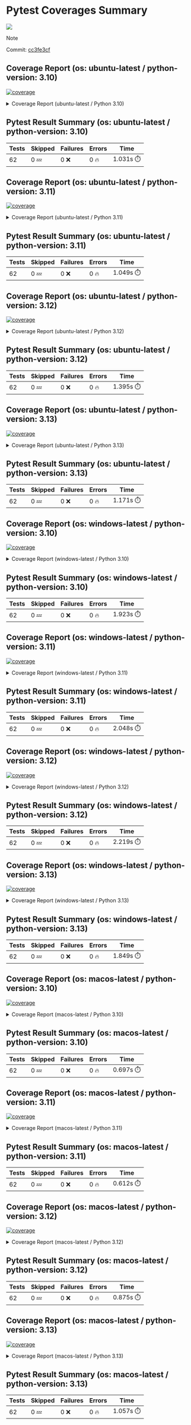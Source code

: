 # Pytest Coverages Summary
[![](https://github.com/7rikazhexde/mkdocs-macros-utils/actions/workflows/test_multi_os.yml/badge.svg)](https://github.com/7rikazhexde/mkdocs-macros-utils/actions/workflows/test_multi_os.yml)

> [!Note]
> 
> Commit: [cc3fe3cf](https://github.com/7rikazhexde/mkdocs-macros-utils/tree/cc3fe3cf)

## Coverage Report (os: ubuntu-latest / python-version: 3.10)
<a href="https://github.com/7rikazhexde/mkdocs-macros-utils/blob/cc3fe3cf0241a12e4d50191fd59cc119b99a5959/README.md"><img alt="coverage" src="https://img.shields.io/badge/coverage-100%25-brightgreen.svg" /></a><details><summary>Coverage Report (ubuntu-latest / Python 3.10) </summary><table><tr><th>File</th><th>Stmts</th><th>Miss</th><th>Cover</th><th>Missing</th></tr><tbody><tr><td><a href="https://github.com/7rikazhexde/mkdocs-macros-utils/blob/cc3fe3cf0241a12e4d50191fd59cc119b99a5959/mkdocs_macros_utils/__init__.py">\_\_init\_\_.py</a></td><td>46</td><td>0</td><td>100%</td><td>&nbsp;</td></tr><tr><td><a href="https://github.com/7rikazhexde/mkdocs-macros-utils/blob/cc3fe3cf0241a12e4d50191fd59cc119b99a5959/mkdocs_macros_utils/debug_logger.py">debug_logger.py</a></td><td>26</td><td>0</td><td>100%</td><td>&nbsp;</td></tr><tr><td><a href="https://github.com/7rikazhexde/mkdocs-macros-utils/blob/cc3fe3cf0241a12e4d50191fd59cc119b99a5959/mkdocs_macros_utils/gist_codeblock.py">gist_codeblock.py</a></td><td>113</td><td>0</td><td>100%</td><td>&nbsp;</td></tr><tr><td><a href="https://github.com/7rikazhexde/mkdocs-macros-utils/blob/cc3fe3cf0241a12e4d50191fd59cc119b99a5959/mkdocs_macros_utils/link_card.py">link_card.py</a></td><td>88</td><td>0</td><td>100%</td><td>&nbsp;</td></tr><tr><td><a href="https://github.com/7rikazhexde/mkdocs-macros-utils/blob/cc3fe3cf0241a12e4d50191fd59cc119b99a5959/mkdocs_macros_utils/x_twitter_card.py">x_twitter_card.py</a></td><td>30</td><td>0</td><td>100%</td><td>&nbsp;</td></tr><tr><td><b>TOTAL</b></td><td><b>303</b></td><td><b>0</b></td><td><b>100%</b></td><td>&nbsp;</td></tr></tbody></table></details>

## Pytest Result Summary (os: ubuntu-latest / python-version: 3.10)
| Tests | Skipped | Failures | Errors | Time |
| ----- | ------- | -------- | -------- | ------------------ |
| 62 | 0 :zzz: | 0 :x: | 0 :fire: | 1.031s :stopwatch: |


## Coverage Report (os: ubuntu-latest / python-version: 3.11)
<a href="https://github.com/7rikazhexde/mkdocs-macros-utils/blob/cc3fe3cf0241a12e4d50191fd59cc119b99a5959/README.md"><img alt="coverage" src="https://img.shields.io/badge/coverage-100%25-brightgreen.svg" /></a><details><summary>Coverage Report (ubuntu-latest / Python 3.11) </summary><table><tr><th>File</th><th>Stmts</th><th>Miss</th><th>Cover</th><th>Missing</th></tr><tbody><tr><td><a href="https://github.com/7rikazhexde/mkdocs-macros-utils/blob/cc3fe3cf0241a12e4d50191fd59cc119b99a5959/mkdocs_macros_utils/__init__.py">\_\_init\_\_.py</a></td><td>46</td><td>0</td><td>100%</td><td>&nbsp;</td></tr><tr><td><a href="https://github.com/7rikazhexde/mkdocs-macros-utils/blob/cc3fe3cf0241a12e4d50191fd59cc119b99a5959/mkdocs_macros_utils/debug_logger.py">debug_logger.py</a></td><td>26</td><td>0</td><td>100%</td><td>&nbsp;</td></tr><tr><td><a href="https://github.com/7rikazhexde/mkdocs-macros-utils/blob/cc3fe3cf0241a12e4d50191fd59cc119b99a5959/mkdocs_macros_utils/gist_codeblock.py">gist_codeblock.py</a></td><td>113</td><td>0</td><td>100%</td><td>&nbsp;</td></tr><tr><td><a href="https://github.com/7rikazhexde/mkdocs-macros-utils/blob/cc3fe3cf0241a12e4d50191fd59cc119b99a5959/mkdocs_macros_utils/link_card.py">link_card.py</a></td><td>88</td><td>0</td><td>100%</td><td>&nbsp;</td></tr><tr><td><a href="https://github.com/7rikazhexde/mkdocs-macros-utils/blob/cc3fe3cf0241a12e4d50191fd59cc119b99a5959/mkdocs_macros_utils/x_twitter_card.py">x_twitter_card.py</a></td><td>30</td><td>0</td><td>100%</td><td>&nbsp;</td></tr><tr><td><b>TOTAL</b></td><td><b>303</b></td><td><b>0</b></td><td><b>100%</b></td><td>&nbsp;</td></tr></tbody></table></details>

## Pytest Result Summary (os: ubuntu-latest / python-version: 3.11)
| Tests | Skipped | Failures | Errors | Time |
| ----- | ------- | -------- | -------- | ------------------ |
| 62 | 0 :zzz: | 0 :x: | 0 :fire: | 1.049s :stopwatch: |


## Coverage Report (os: ubuntu-latest / python-version: 3.12)
<a href="https://github.com/7rikazhexde/mkdocs-macros-utils/blob/cc3fe3cf0241a12e4d50191fd59cc119b99a5959/README.md"><img alt="coverage" src="https://img.shields.io/badge/coverage-100%25-brightgreen.svg" /></a><details><summary>Coverage Report (ubuntu-latest / Python 3.12) </summary><table><tr><th>File</th><th>Stmts</th><th>Miss</th><th>Cover</th><th>Missing</th></tr><tbody><tr><td><a href="https://github.com/7rikazhexde/mkdocs-macros-utils/blob/cc3fe3cf0241a12e4d50191fd59cc119b99a5959/mkdocs_macros_utils/__init__.py">\_\_init\_\_.py</a></td><td>46</td><td>0</td><td>100%</td><td>&nbsp;</td></tr><tr><td><a href="https://github.com/7rikazhexde/mkdocs-macros-utils/blob/cc3fe3cf0241a12e4d50191fd59cc119b99a5959/mkdocs_macros_utils/debug_logger.py">debug_logger.py</a></td><td>26</td><td>0</td><td>100%</td><td>&nbsp;</td></tr><tr><td><a href="https://github.com/7rikazhexde/mkdocs-macros-utils/blob/cc3fe3cf0241a12e4d50191fd59cc119b99a5959/mkdocs_macros_utils/gist_codeblock.py">gist_codeblock.py</a></td><td>113</td><td>0</td><td>100%</td><td>&nbsp;</td></tr><tr><td><a href="https://github.com/7rikazhexde/mkdocs-macros-utils/blob/cc3fe3cf0241a12e4d50191fd59cc119b99a5959/mkdocs_macros_utils/link_card.py">link_card.py</a></td><td>88</td><td>0</td><td>100%</td><td>&nbsp;</td></tr><tr><td><a href="https://github.com/7rikazhexde/mkdocs-macros-utils/blob/cc3fe3cf0241a12e4d50191fd59cc119b99a5959/mkdocs_macros_utils/x_twitter_card.py">x_twitter_card.py</a></td><td>30</td><td>0</td><td>100%</td><td>&nbsp;</td></tr><tr><td><b>TOTAL</b></td><td><b>303</b></td><td><b>0</b></td><td><b>100%</b></td><td>&nbsp;</td></tr></tbody></table></details>

## Pytest Result Summary (os: ubuntu-latest / python-version: 3.12)
| Tests | Skipped | Failures | Errors | Time |
| ----- | ------- | -------- | -------- | ------------------ |
| 62 | 0 :zzz: | 0 :x: | 0 :fire: | 1.395s :stopwatch: |


## Coverage Report (os: ubuntu-latest / python-version: 3.13)
<a href="https://github.com/7rikazhexde/mkdocs-macros-utils/blob/cc3fe3cf0241a12e4d50191fd59cc119b99a5959/README.md"><img alt="coverage" src="https://img.shields.io/badge/coverage-100%25-brightgreen.svg" /></a><details><summary>Coverage Report (ubuntu-latest / Python 3.13) </summary><table><tr><th>File</th><th>Stmts</th><th>Miss</th><th>Cover</th><th>Missing</th></tr><tbody><tr><td><a href="https://github.com/7rikazhexde/mkdocs-macros-utils/blob/cc3fe3cf0241a12e4d50191fd59cc119b99a5959/mkdocs_macros_utils/__init__.py">\_\_init\_\_.py</a></td><td>46</td><td>0</td><td>100%</td><td>&nbsp;</td></tr><tr><td><a href="https://github.com/7rikazhexde/mkdocs-macros-utils/blob/cc3fe3cf0241a12e4d50191fd59cc119b99a5959/mkdocs_macros_utils/debug_logger.py">debug_logger.py</a></td><td>26</td><td>0</td><td>100%</td><td>&nbsp;</td></tr><tr><td><a href="https://github.com/7rikazhexde/mkdocs-macros-utils/blob/cc3fe3cf0241a12e4d50191fd59cc119b99a5959/mkdocs_macros_utils/gist_codeblock.py">gist_codeblock.py</a></td><td>113</td><td>0</td><td>100%</td><td>&nbsp;</td></tr><tr><td><a href="https://github.com/7rikazhexde/mkdocs-macros-utils/blob/cc3fe3cf0241a12e4d50191fd59cc119b99a5959/mkdocs_macros_utils/link_card.py">link_card.py</a></td><td>88</td><td>0</td><td>100%</td><td>&nbsp;</td></tr><tr><td><a href="https://github.com/7rikazhexde/mkdocs-macros-utils/blob/cc3fe3cf0241a12e4d50191fd59cc119b99a5959/mkdocs_macros_utils/x_twitter_card.py">x_twitter_card.py</a></td><td>30</td><td>0</td><td>100%</td><td>&nbsp;</td></tr><tr><td><b>TOTAL</b></td><td><b>303</b></td><td><b>0</b></td><td><b>100%</b></td><td>&nbsp;</td></tr></tbody></table></details>

## Pytest Result Summary (os: ubuntu-latest / python-version: 3.13)
| Tests | Skipped | Failures | Errors | Time |
| ----- | ------- | -------- | -------- | ------------------ |
| 62 | 0 :zzz: | 0 :x: | 0 :fire: | 1.171s :stopwatch: |


## Coverage Report (os: windows-latest / python-version: 3.10)
<a href="https://github.com/7rikazhexde/mkdocs-macros-utils/blob/cc3fe3cf0241a12e4d50191fd59cc119b99a5959/README.md"><img alt="coverage" src="https://img.shields.io/badge/coverage-100%25-brightgreen.svg" /></a><details><summary>Coverage Report (windows-latest / Python 3.10) </summary><table><tr><th>File</th><th>Stmts</th><th>Miss</th><th>Cover</th><th>Missing</th></tr><tbody><tr><td><a href="https://github.com/7rikazhexde/mkdocs-macros-utils/blob/cc3fe3cf0241a12e4d50191fd59cc119b99a5959/mkdocs_macros_utils/__init__.py">\_\_init\_\_.py</a></td><td>46</td><td>0</td><td>100%</td><td>&nbsp;</td></tr><tr><td><a href="https://github.com/7rikazhexde/mkdocs-macros-utils/blob/cc3fe3cf0241a12e4d50191fd59cc119b99a5959/mkdocs_macros_utils/debug_logger.py">debug_logger.py</a></td><td>26</td><td>0</td><td>100%</td><td>&nbsp;</td></tr><tr><td><a href="https://github.com/7rikazhexde/mkdocs-macros-utils/blob/cc3fe3cf0241a12e4d50191fd59cc119b99a5959/mkdocs_macros_utils/gist_codeblock.py">gist_codeblock.py</a></td><td>113</td><td>0</td><td>100%</td><td>&nbsp;</td></tr><tr><td><a href="https://github.com/7rikazhexde/mkdocs-macros-utils/blob/cc3fe3cf0241a12e4d50191fd59cc119b99a5959/mkdocs_macros_utils/link_card.py">link_card.py</a></td><td>88</td><td>0</td><td>100%</td><td>&nbsp;</td></tr><tr><td><a href="https://github.com/7rikazhexde/mkdocs-macros-utils/blob/cc3fe3cf0241a12e4d50191fd59cc119b99a5959/mkdocs_macros_utils/x_twitter_card.py">x_twitter_card.py</a></td><td>30</td><td>0</td><td>100%</td><td>&nbsp;</td></tr><tr><td><b>TOTAL</b></td><td><b>303</b></td><td><b>0</b></td><td><b>100%</b></td><td>&nbsp;</td></tr></tbody></table></details>

## Pytest Result Summary (os: windows-latest / python-version: 3.10)
| Tests | Skipped | Failures | Errors | Time |
| ----- | ------- | -------- | -------- | ------------------ |
| 62 | 0 :zzz: | 0 :x: | 0 :fire: | 1.923s :stopwatch: |


## Coverage Report (os: windows-latest / python-version: 3.11)
<a href="https://github.com/7rikazhexde/mkdocs-macros-utils/blob/cc3fe3cf0241a12e4d50191fd59cc119b99a5959/README.md"><img alt="coverage" src="https://img.shields.io/badge/coverage-100%25-brightgreen.svg" /></a><details><summary>Coverage Report (windows-latest / Python 3.11) </summary><table><tr><th>File</th><th>Stmts</th><th>Miss</th><th>Cover</th><th>Missing</th></tr><tbody><tr><td><a href="https://github.com/7rikazhexde/mkdocs-macros-utils/blob/cc3fe3cf0241a12e4d50191fd59cc119b99a5959/mkdocs_macros_utils/__init__.py">\_\_init\_\_.py</a></td><td>46</td><td>0</td><td>100%</td><td>&nbsp;</td></tr><tr><td><a href="https://github.com/7rikazhexde/mkdocs-macros-utils/blob/cc3fe3cf0241a12e4d50191fd59cc119b99a5959/mkdocs_macros_utils/debug_logger.py">debug_logger.py</a></td><td>26</td><td>0</td><td>100%</td><td>&nbsp;</td></tr><tr><td><a href="https://github.com/7rikazhexde/mkdocs-macros-utils/blob/cc3fe3cf0241a12e4d50191fd59cc119b99a5959/mkdocs_macros_utils/gist_codeblock.py">gist_codeblock.py</a></td><td>113</td><td>0</td><td>100%</td><td>&nbsp;</td></tr><tr><td><a href="https://github.com/7rikazhexde/mkdocs-macros-utils/blob/cc3fe3cf0241a12e4d50191fd59cc119b99a5959/mkdocs_macros_utils/link_card.py">link_card.py</a></td><td>88</td><td>0</td><td>100%</td><td>&nbsp;</td></tr><tr><td><a href="https://github.com/7rikazhexde/mkdocs-macros-utils/blob/cc3fe3cf0241a12e4d50191fd59cc119b99a5959/mkdocs_macros_utils/x_twitter_card.py">x_twitter_card.py</a></td><td>30</td><td>0</td><td>100%</td><td>&nbsp;</td></tr><tr><td><b>TOTAL</b></td><td><b>303</b></td><td><b>0</b></td><td><b>100%</b></td><td>&nbsp;</td></tr></tbody></table></details>

## Pytest Result Summary (os: windows-latest / python-version: 3.11)
| Tests | Skipped | Failures | Errors | Time |
| ----- | ------- | -------- | -------- | ------------------ |
| 62 | 0 :zzz: | 0 :x: | 0 :fire: | 2.048s :stopwatch: |


## Coverage Report (os: windows-latest / python-version: 3.12)
<a href="https://github.com/7rikazhexde/mkdocs-macros-utils/blob/cc3fe3cf0241a12e4d50191fd59cc119b99a5959/README.md"><img alt="coverage" src="https://img.shields.io/badge/coverage-100%25-brightgreen.svg" /></a><details><summary>Coverage Report (windows-latest / Python 3.12) </summary><table><tr><th>File</th><th>Stmts</th><th>Miss</th><th>Cover</th><th>Missing</th></tr><tbody><tr><td><a href="https://github.com/7rikazhexde/mkdocs-macros-utils/blob/cc3fe3cf0241a12e4d50191fd59cc119b99a5959/mkdocs_macros_utils/__init__.py">\_\_init\_\_.py</a></td><td>46</td><td>0</td><td>100%</td><td>&nbsp;</td></tr><tr><td><a href="https://github.com/7rikazhexde/mkdocs-macros-utils/blob/cc3fe3cf0241a12e4d50191fd59cc119b99a5959/mkdocs_macros_utils/debug_logger.py">debug_logger.py</a></td><td>26</td><td>0</td><td>100%</td><td>&nbsp;</td></tr><tr><td><a href="https://github.com/7rikazhexde/mkdocs-macros-utils/blob/cc3fe3cf0241a12e4d50191fd59cc119b99a5959/mkdocs_macros_utils/gist_codeblock.py">gist_codeblock.py</a></td><td>113</td><td>0</td><td>100%</td><td>&nbsp;</td></tr><tr><td><a href="https://github.com/7rikazhexde/mkdocs-macros-utils/blob/cc3fe3cf0241a12e4d50191fd59cc119b99a5959/mkdocs_macros_utils/link_card.py">link_card.py</a></td><td>88</td><td>0</td><td>100%</td><td>&nbsp;</td></tr><tr><td><a href="https://github.com/7rikazhexde/mkdocs-macros-utils/blob/cc3fe3cf0241a12e4d50191fd59cc119b99a5959/mkdocs_macros_utils/x_twitter_card.py">x_twitter_card.py</a></td><td>30</td><td>0</td><td>100%</td><td>&nbsp;</td></tr><tr><td><b>TOTAL</b></td><td><b>303</b></td><td><b>0</b></td><td><b>100%</b></td><td>&nbsp;</td></tr></tbody></table></details>

## Pytest Result Summary (os: windows-latest / python-version: 3.12)
| Tests | Skipped | Failures | Errors | Time |
| ----- | ------- | -------- | -------- | ------------------ |
| 62 | 0 :zzz: | 0 :x: | 0 :fire: | 2.219s :stopwatch: |


## Coverage Report (os: windows-latest / python-version: 3.13)
<a href="https://github.com/7rikazhexde/mkdocs-macros-utils/blob/cc3fe3cf0241a12e4d50191fd59cc119b99a5959/README.md"><img alt="coverage" src="https://img.shields.io/badge/coverage-100%25-brightgreen.svg" /></a><details><summary>Coverage Report (windows-latest / Python 3.13) </summary><table><tr><th>File</th><th>Stmts</th><th>Miss</th><th>Cover</th><th>Missing</th></tr><tbody><tr><td><a href="https://github.com/7rikazhexde/mkdocs-macros-utils/blob/cc3fe3cf0241a12e4d50191fd59cc119b99a5959/mkdocs_macros_utils/__init__.py">\_\_init\_\_.py</a></td><td>46</td><td>0</td><td>100%</td><td>&nbsp;</td></tr><tr><td><a href="https://github.com/7rikazhexde/mkdocs-macros-utils/blob/cc3fe3cf0241a12e4d50191fd59cc119b99a5959/mkdocs_macros_utils/debug_logger.py">debug_logger.py</a></td><td>26</td><td>0</td><td>100%</td><td>&nbsp;</td></tr><tr><td><a href="https://github.com/7rikazhexde/mkdocs-macros-utils/blob/cc3fe3cf0241a12e4d50191fd59cc119b99a5959/mkdocs_macros_utils/gist_codeblock.py">gist_codeblock.py</a></td><td>113</td><td>0</td><td>100%</td><td>&nbsp;</td></tr><tr><td><a href="https://github.com/7rikazhexde/mkdocs-macros-utils/blob/cc3fe3cf0241a12e4d50191fd59cc119b99a5959/mkdocs_macros_utils/link_card.py">link_card.py</a></td><td>88</td><td>0</td><td>100%</td><td>&nbsp;</td></tr><tr><td><a href="https://github.com/7rikazhexde/mkdocs-macros-utils/blob/cc3fe3cf0241a12e4d50191fd59cc119b99a5959/mkdocs_macros_utils/x_twitter_card.py">x_twitter_card.py</a></td><td>30</td><td>0</td><td>100%</td><td>&nbsp;</td></tr><tr><td><b>TOTAL</b></td><td><b>303</b></td><td><b>0</b></td><td><b>100%</b></td><td>&nbsp;</td></tr></tbody></table></details>

## Pytest Result Summary (os: windows-latest / python-version: 3.13)
| Tests | Skipped | Failures | Errors | Time |
| ----- | ------- | -------- | -------- | ------------------ |
| 62 | 0 :zzz: | 0 :x: | 0 :fire: | 1.849s :stopwatch: |


## Coverage Report (os: macos-latest / python-version: 3.10)
<a href="https://github.com/7rikazhexde/mkdocs-macros-utils/blob/cc3fe3cf0241a12e4d50191fd59cc119b99a5959/README.md"><img alt="coverage" src="https://img.shields.io/badge/coverage-100%25-brightgreen.svg" /></a><details><summary>Coverage Report (macos-latest / Python 3.10) </summary><table><tr><th>File</th><th>Stmts</th><th>Miss</th><th>Cover</th><th>Missing</th></tr><tbody><tr><td><a href="https://github.com/7rikazhexde/mkdocs-macros-utils/blob/cc3fe3cf0241a12e4d50191fd59cc119b99a5959/mkdocs_macros_utils/__init__.py">\_\_init\_\_.py</a></td><td>46</td><td>0</td><td>100%</td><td>&nbsp;</td></tr><tr><td><a href="https://github.com/7rikazhexde/mkdocs-macros-utils/blob/cc3fe3cf0241a12e4d50191fd59cc119b99a5959/mkdocs_macros_utils/debug_logger.py">debug_logger.py</a></td><td>26</td><td>0</td><td>100%</td><td>&nbsp;</td></tr><tr><td><a href="https://github.com/7rikazhexde/mkdocs-macros-utils/blob/cc3fe3cf0241a12e4d50191fd59cc119b99a5959/mkdocs_macros_utils/gist_codeblock.py">gist_codeblock.py</a></td><td>113</td><td>0</td><td>100%</td><td>&nbsp;</td></tr><tr><td><a href="https://github.com/7rikazhexde/mkdocs-macros-utils/blob/cc3fe3cf0241a12e4d50191fd59cc119b99a5959/mkdocs_macros_utils/link_card.py">link_card.py</a></td><td>88</td><td>0</td><td>100%</td><td>&nbsp;</td></tr><tr><td><a href="https://github.com/7rikazhexde/mkdocs-macros-utils/blob/cc3fe3cf0241a12e4d50191fd59cc119b99a5959/mkdocs_macros_utils/x_twitter_card.py">x_twitter_card.py</a></td><td>30</td><td>0</td><td>100%</td><td>&nbsp;</td></tr><tr><td><b>TOTAL</b></td><td><b>303</b></td><td><b>0</b></td><td><b>100%</b></td><td>&nbsp;</td></tr></tbody></table></details>

## Pytest Result Summary (os: macos-latest / python-version: 3.10)
| Tests | Skipped | Failures | Errors | Time |
| ----- | ------- | -------- | -------- | ------------------ |
| 62 | 0 :zzz: | 0 :x: | 0 :fire: | 0.697s :stopwatch: |


## Coverage Report (os: macos-latest / python-version: 3.11)
<a href="https://github.com/7rikazhexde/mkdocs-macros-utils/blob/cc3fe3cf0241a12e4d50191fd59cc119b99a5959/README.md"><img alt="coverage" src="https://img.shields.io/badge/coverage-100%25-brightgreen.svg" /></a><details><summary>Coverage Report (macos-latest / Python 3.11) </summary><table><tr><th>File</th><th>Stmts</th><th>Miss</th><th>Cover</th><th>Missing</th></tr><tbody><tr><td><a href="https://github.com/7rikazhexde/mkdocs-macros-utils/blob/cc3fe3cf0241a12e4d50191fd59cc119b99a5959/mkdocs_macros_utils/__init__.py">\_\_init\_\_.py</a></td><td>46</td><td>0</td><td>100%</td><td>&nbsp;</td></tr><tr><td><a href="https://github.com/7rikazhexde/mkdocs-macros-utils/blob/cc3fe3cf0241a12e4d50191fd59cc119b99a5959/mkdocs_macros_utils/debug_logger.py">debug_logger.py</a></td><td>26</td><td>0</td><td>100%</td><td>&nbsp;</td></tr><tr><td><a href="https://github.com/7rikazhexde/mkdocs-macros-utils/blob/cc3fe3cf0241a12e4d50191fd59cc119b99a5959/mkdocs_macros_utils/gist_codeblock.py">gist_codeblock.py</a></td><td>113</td><td>0</td><td>100%</td><td>&nbsp;</td></tr><tr><td><a href="https://github.com/7rikazhexde/mkdocs-macros-utils/blob/cc3fe3cf0241a12e4d50191fd59cc119b99a5959/mkdocs_macros_utils/link_card.py">link_card.py</a></td><td>88</td><td>0</td><td>100%</td><td>&nbsp;</td></tr><tr><td><a href="https://github.com/7rikazhexde/mkdocs-macros-utils/blob/cc3fe3cf0241a12e4d50191fd59cc119b99a5959/mkdocs_macros_utils/x_twitter_card.py">x_twitter_card.py</a></td><td>30</td><td>0</td><td>100%</td><td>&nbsp;</td></tr><tr><td><b>TOTAL</b></td><td><b>303</b></td><td><b>0</b></td><td><b>100%</b></td><td>&nbsp;</td></tr></tbody></table></details>

## Pytest Result Summary (os: macos-latest / python-version: 3.11)
| Tests | Skipped | Failures | Errors | Time |
| ----- | ------- | -------- | -------- | ------------------ |
| 62 | 0 :zzz: | 0 :x: | 0 :fire: | 0.612s :stopwatch: |


## Coverage Report (os: macos-latest / python-version: 3.12)
<a href="https://github.com/7rikazhexde/mkdocs-macros-utils/blob/cc3fe3cf0241a12e4d50191fd59cc119b99a5959/README.md"><img alt="coverage" src="https://img.shields.io/badge/coverage-100%25-brightgreen.svg" /></a><details><summary>Coverage Report (macos-latest / Python 3.12) </summary><table><tr><th>File</th><th>Stmts</th><th>Miss</th><th>Cover</th><th>Missing</th></tr><tbody><tr><td><a href="https://github.com/7rikazhexde/mkdocs-macros-utils/blob/cc3fe3cf0241a12e4d50191fd59cc119b99a5959/mkdocs_macros_utils/__init__.py">\_\_init\_\_.py</a></td><td>46</td><td>0</td><td>100%</td><td>&nbsp;</td></tr><tr><td><a href="https://github.com/7rikazhexde/mkdocs-macros-utils/blob/cc3fe3cf0241a12e4d50191fd59cc119b99a5959/mkdocs_macros_utils/debug_logger.py">debug_logger.py</a></td><td>26</td><td>0</td><td>100%</td><td>&nbsp;</td></tr><tr><td><a href="https://github.com/7rikazhexde/mkdocs-macros-utils/blob/cc3fe3cf0241a12e4d50191fd59cc119b99a5959/mkdocs_macros_utils/gist_codeblock.py">gist_codeblock.py</a></td><td>113</td><td>0</td><td>100%</td><td>&nbsp;</td></tr><tr><td><a href="https://github.com/7rikazhexde/mkdocs-macros-utils/blob/cc3fe3cf0241a12e4d50191fd59cc119b99a5959/mkdocs_macros_utils/link_card.py">link_card.py</a></td><td>88</td><td>0</td><td>100%</td><td>&nbsp;</td></tr><tr><td><a href="https://github.com/7rikazhexde/mkdocs-macros-utils/blob/cc3fe3cf0241a12e4d50191fd59cc119b99a5959/mkdocs_macros_utils/x_twitter_card.py">x_twitter_card.py</a></td><td>30</td><td>0</td><td>100%</td><td>&nbsp;</td></tr><tr><td><b>TOTAL</b></td><td><b>303</b></td><td><b>0</b></td><td><b>100%</b></td><td>&nbsp;</td></tr></tbody></table></details>

## Pytest Result Summary (os: macos-latest / python-version: 3.12)
| Tests | Skipped | Failures | Errors | Time |
| ----- | ------- | -------- | -------- | ------------------ |
| 62 | 0 :zzz: | 0 :x: | 0 :fire: | 0.875s :stopwatch: |


## Coverage Report (os: macos-latest / python-version: 3.13)
<a href="https://github.com/7rikazhexde/mkdocs-macros-utils/blob/cc3fe3cf0241a12e4d50191fd59cc119b99a5959/README.md"><img alt="coverage" src="https://img.shields.io/badge/coverage-100%25-brightgreen.svg" /></a><details><summary>Coverage Report (macos-latest / Python 3.13) </summary><table><tr><th>File</th><th>Stmts</th><th>Miss</th><th>Cover</th><th>Missing</th></tr><tbody><tr><td><a href="https://github.com/7rikazhexde/mkdocs-macros-utils/blob/cc3fe3cf0241a12e4d50191fd59cc119b99a5959/mkdocs_macros_utils/__init__.py">\_\_init\_\_.py</a></td><td>46</td><td>0</td><td>100%</td><td>&nbsp;</td></tr><tr><td><a href="https://github.com/7rikazhexde/mkdocs-macros-utils/blob/cc3fe3cf0241a12e4d50191fd59cc119b99a5959/mkdocs_macros_utils/debug_logger.py">debug_logger.py</a></td><td>26</td><td>0</td><td>100%</td><td>&nbsp;</td></tr><tr><td><a href="https://github.com/7rikazhexde/mkdocs-macros-utils/blob/cc3fe3cf0241a12e4d50191fd59cc119b99a5959/mkdocs_macros_utils/gist_codeblock.py">gist_codeblock.py</a></td><td>113</td><td>0</td><td>100%</td><td>&nbsp;</td></tr><tr><td><a href="https://github.com/7rikazhexde/mkdocs-macros-utils/blob/cc3fe3cf0241a12e4d50191fd59cc119b99a5959/mkdocs_macros_utils/link_card.py">link_card.py</a></td><td>88</td><td>0</td><td>100%</td><td>&nbsp;</td></tr><tr><td><a href="https://github.com/7rikazhexde/mkdocs-macros-utils/blob/cc3fe3cf0241a12e4d50191fd59cc119b99a5959/mkdocs_macros_utils/x_twitter_card.py">x_twitter_card.py</a></td><td>30</td><td>0</td><td>100%</td><td>&nbsp;</td></tr><tr><td><b>TOTAL</b></td><td><b>303</b></td><td><b>0</b></td><td><b>100%</b></td><td>&nbsp;</td></tr></tbody></table></details>

## Pytest Result Summary (os: macos-latest / python-version: 3.13)
| Tests | Skipped | Failures | Errors | Time |
| ----- | ------- | -------- | -------- | ------------------ |
| 62 | 0 :zzz: | 0 :x: | 0 :fire: | 1.057s :stopwatch: |


